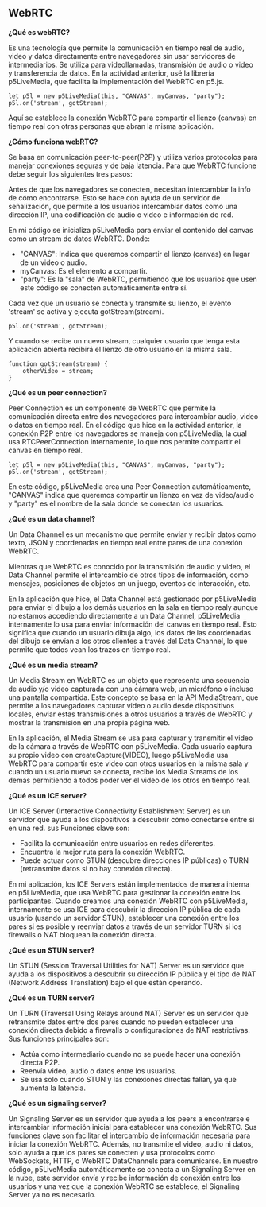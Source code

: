 WebRTC
-
**¿Qué es webRTC?**

Es una tecnología que permite la comunicación en tiempo real de audio, video y datos directamente entre navegadores sin usar servidores de intermediarios. Se utiliza para videollamadas, transmisión de audio o video y transferencia de datos. 
En la actividad anterior, usé la librería p5LiveMedia, que facilita la implementación del WebRTC en p5.js. 

```
let p5l = new p5LiveMedia(this, "CANVAS", myCanvas, "party");
p5l.on('stream', gotStream);

```
Aquí se establece la conexión WebRTC para compartir el lienzo (canvas) en tiempo real con otras personas que abran la misma aplicación.

**¿Cómo funciona webRTC?**

Se basa en comunicación peer-to-peer(P2P) y utiliza varios protocolos para manejar conexiones seguras y de baja latencia. 
Para que WebRTC funcione debe seguir los siguientes tres pasos: 

Antes de que los navegadores se conecten, necesitan intercambiar la info de cómo encontrarse. Esto se hace con ayuda de un servidor de señalización, que permite a los usuarios intercambiar datos como una dirección IP, una codificación de audio o video e información de red. 

En mi código se inicializa p5LiveMedia para enviar el contenido del canvas como un stream de datos WebRTC. Donde:

- "CANVAS": Indica que queremos compartir el lienzo (canvas) en lugar de un video o audio.
- myCanvas: Es el elemento a compartir.
- "party": Es la "sala" de WebRTC, permitiendo que los usuarios que usen este código se conecten automáticamente entre sí.

Cada vez que un usuario se conecta y transmite su lienzo, el evento 'stream' se activa y ejecuta gotStream(stream).

```
p5l.on('stream', gotStream);
```
Y cuando se recibe un nuevo stream, cualquier usuario que tenga esta aplicación abierta recibirá el lienzo de otro usuario en la misma sala.

```
function gotStream(stream) {
    otherVideo = stream;
}
```
**¿Qué es un peer connection?**

Peer Connection es un componente de WebRTC que permite la comunicación directa entre dos navegadores para intercambiar audio, video o datos en tiempo real.
En el código que hice en la actividad anterior, la conexión P2P entre los navegadores se maneja con p5LiveMedia, la cual usa RTCPeerConnection internamente, lo que nos permite compartir el canvas en tiempo real.

```
let p5l = new p5LiveMedia(this, "CANVAS", myCanvas, "party");
p5l.on('stream', gotStream);
```
En este código, p5LiveMedia crea una Peer Connection automáticamente, "CANVAS" indica que queremos compartir un lienzo en vez de video/audio y "party" es el nombre de la sala donde se conectan los usuarios.

**¿Qué es un data channel?**

Un Data Channel es un mecanismo que permite enviar y recibir datos como texto, JSON y coordenadas  en tiempo real entre pares de una conexión WebRTC.

Mientras que WebRTC es conocido por la transmisión de audio y video, el Data Channel permite el intercambio de otros tipos de información, como mensajes, posiciones de objetos en un juego, eventos de interacción, etc.

En la aplicación que hice, el Data Channel está gestionado por p5LiveMedia para enviar el dibujo a los demás usuarios en la sala en tiempo realy aunque no estamos accediendo directamente a un Data Channel, p5LiveMedia internamente lo usa para enviar información del canvas en tiempo real. Esto significa que cuando un usuario dibuja algo, los datos de las coordenadas del dibujo se envían a los otros clientes a través del Data Channel, lo que permite que todos vean los trazos en tiempo real.

**¿Qué es un media stream?**

Un Media Stream en WebRTC es un objeto que representa una secuencia de audio y/o video capturada con una cámara web, un micrófono o incluso una pantalla compartida. Este concepto se basa en la API MediaStream, que permite a los navegadores capturar video o audio desde dispositivos locales, enviar estas transmisiones a otros usuarios a través de WebRTC y mostrar la transmisión en una propia página web.

En la aplicación, el Media Stream se usa para capturar y transmitir el video de la cámara a través de WebRTC con p5LiveMedia. Cada usuario captura su propio video con createCapture(VIDEO), luego p5LiveMedia usa WebRTC para compartir este video con otros usuarios en la misma sala y cuando un usuario nuevo se conecta, recibe los Media Streams de los demás permitiendo a todos poder ver el video de los otros en tiempo real.

**¿Qué es un ICE server?**

Un ICE Server (Interactive Connectivity Establishment Server) es un servidor que ayuda a los dispositivos a descubrir cómo conectarse entre sí en una red. sus Funciones clave son: 
- Facilita la comunicación entre usuarios en redes diferentes.
- Encuentra la mejor ruta para la conexión WebRTC.
- Puede actuar como STUN (descubre direcciones IP públicas) o TURN (retransmite datos si no hay conexión directa).

En mi aplicación, los ICE Servers están implementados de manera interna en p5LiveMedia, que usa WebRTC para gestionar la conexión entre los participantes.
Cuando creamos una conexión WebRTC con p5LiveMedia, internamente se usa ICE para descubrir la dirección IP pública de cada usuario (usando un servidor STUN), establecer una conexión entre los pares si es posible  y reenviar datos a través de un servidor TURN si los firewalls o NAT bloquean la conexión directa.

**¿Qué es un STUN server?**

Un STUN (Session Traversal Utilities for NAT) Server es un servidor que ayuda a los dispositivos a descubrir su dirección IP pública y el tipo de NAT (Network Address Translation) bajo el que están operando.

**¿Qué es un TURN server?**

Un TURN (Traversal Using Relays around NAT) Server es un servidor que retransmite datos entre dos pares cuando no pueden establecer una conexión directa debido a firewalls o configuraciones de NAT restrictivas. Sus funciones principales son:

- Actúa como intermediario cuando no se puede hacer una conexión directa P2P.
- Reenvía video, audio o datos entre los usuarios.
- Se usa solo cuando STUN y las conexiones directas fallan, ya que aumenta la latencia.

**¿Qué es un signaling server?**

Un Signaling Server es un servidor que ayuda a los peers a encontrarse e intercambiar información inicial para establecer una conexión WebRTC. Sus funciones clave son facilitar el intercambio de información necesaria para iniciar la conexión WebRTC. Además, no transmite el video, audio ni datos, solo ayuda a que los pares se conecten y usa protocolos como WebSockets, HTTP, o WebRTC DataChannels para comunicarse.
En nuestro código, p5LiveMedia automáticamente se conecta a un Signaling Server en la nube, este servidor envía y recibe información de conexión entre los usuarios y una vez que la conexión WebRTC se establece, el Signaling Server ya no es necesario.
